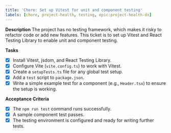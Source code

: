 ```yaml
---
title: 'Chore: Set up Vitest for unit and component testing'
labels: [chore, project-health, testing, epic:project-health-dx]
---
```


**Description**
The project has no testing framework, which makes it risky to refactor code or add new features. This ticket is to set up Vitest and React Testing Library to enable unit and component testing.

**Tasks**

- [x] Install Vitest, jsdom, and React Testing Library.
- [x] Configure Vite (`vite.config.ts`) to work with Vitest.
- [x] Create a `setupTests.ts` file for any global test setup.
- [x] Add a `test` script to `package.json`.
- [x] Write a simple example test for a component (e.g., `Header.tsx`) to ensure the setup is working.

**Acceptance Criteria**

- [x] The `npm run test` command runs successfully.
- [x] A sample component test passes.
- [x] The testing environment is configured and ready for writing further tests.
